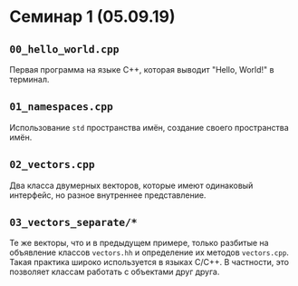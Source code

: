 # Семинар 1 (05.09.19)

## `00_hello_world.cpp`

Первая программа на языке C++, которая выводит "Hello, World!" в терминал.

## `01_namespaces.cpp`

Использование `std` пространства имён, создание своего пространства имён.

## `02_vectors.cpp`

Два класса двумерных векторов, которые имеют одинаковый интерфейс, но разное внутреннее представление.

## `03_vectors_separate/*`

Те же векторы, что и в предыдущем примере, только разбитые на объявление классов `vectors.hh` и определение их методов `vectors.cpp`.
Такая практика широко используется в языках C/C++. В частности, это позволяет классам работать с объектами друг друга.
